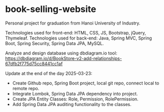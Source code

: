 # book-selling-website

Personal project for graduation from Hanoi University of Industry.

Technologies used for front-end: HTML, CSS, JS, Bootstrap, jQuery, Thymeleaf.
Technologies used for back-end: Java, Spring MVC, Spring Boot, Spring Security, Spring Data JPA, MySQL.

Analyze and design database using dbdiagram.io tool:
https://dbdiagram.io/d/BookStore-v2-add-relationships-67dfb2f775d75cc8441cc1af

Update at the end of the day 2025-03-23:

- Create Github repo, Spring Boot project, local git repo, connect local to remote repo.
- Integrate Lombok, Spring Data JPA dependency into project.
- Create JPA Entity Classes: Role, Permission, RolePermission.
- Add Spring Data JPA auditing functionality to the classes.
